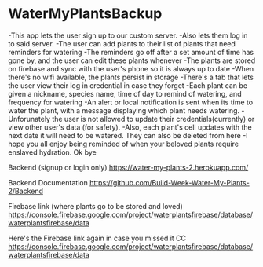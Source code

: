 # WaterMyPlantsBackup


-This app lets the user sign up to our custom server. 
-Also lets them log in to said server.
-The user can add plants to their list of plants that need reminders for watering
-The reminders go off after a set amount of time has gone by, and the user can edit these plants whenever
-The plants are stored on firebase and sync with the user's phone so it is always up to date
-When there's no wifi available, the plants persist in storage
-There's a tab that lets the user view their log in credential in case they forget
-Each plant can be given a nickname, species name, time of day to remind of watering, and frequency for watering
-An alert or local notification is sent when its time to water the plant, with a message displaying which plant needs watering.
-Unforunately the user is not allowed to update their credentials(currently) or view other user's data (for safety).
-Also, each plant's cell updates with the next date it will need to be watered. They can also be deleted from here
-I hope you all enjoy being reminded of when your beloved plants require enslaved hydration. Ok bye

Backend (signup or login only)
https://water-my-plants-2.herokuapp.com/ 

Backend Documentation
https://github.com/Build-Week-Water-My-Plants-2/Backend

Firebase link (where plants go to be stored and loved)
https://console.firebase.google.com/project/waterplantsfirebase/database/waterplantsfirebase/data

Here's the Firebase link again in case you missed it CC
https://console.firebase.google.com/project/waterplantsfirebase/database/waterplantsfirebase/data
